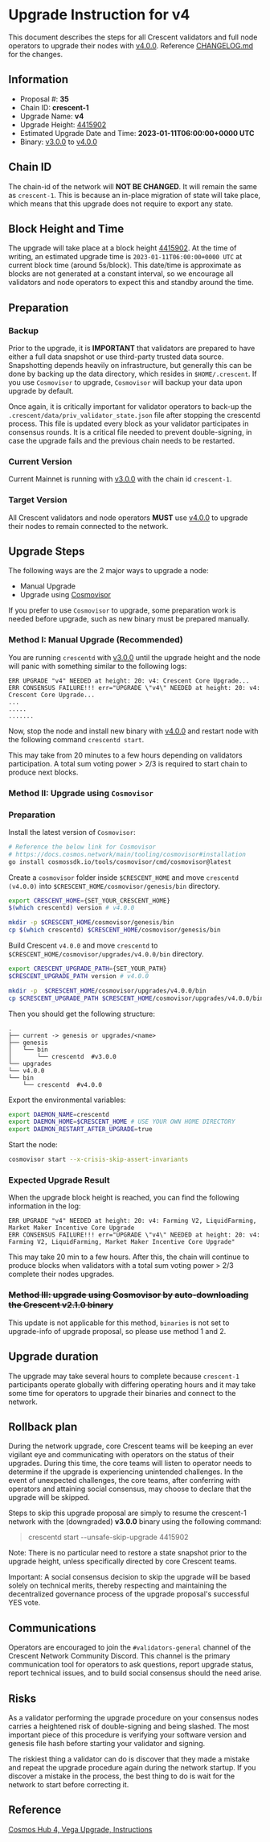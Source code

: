 # Upgrade Instruction for v4

This document describes the steps for all Crescent validators and full node operators to upgrade their nodes with [v4.0.0](https://github.com/crescent-network/crescent/releases/tag/v4.0.0). Reference [CHANGELOG.md](https://github.com/crescent-network/crescent/blob/v4.0.0/CHANGELOG.md) for the changes.

## Information

- Proposal #: **35**
- Chain ID: **crescent-1**
- Upgrade Name: **v4**
- Upgrade Height: [4415902](https://www.mintscan.io/crescent/blocks/4415902)
- Estimated Upgrade Date and Time: **2023-01-11T06:00:00+0000 UTC**
- Binary: [v3.0.0](https://github.com/crescent-network/crescent/releases/tag/v3.0.0) to [v4.0.0](https://github.com/crescent-network/crescent/releases/tag/v4.0.0)

## Chain ID

The chain-id of the network will **NOT BE CHANGED**. It will remain the same as `crescent-1`. This is because an in-place migration of state will take place, which means that this upgrade does not require to export any state.

## Block Height and Time

The upgrade will take place at a block height [4415902](https://www.mintscan.io/crescent/blocks/4415902). At the time of writing, an estimated upgrade time is `2023-01-11T06:00:00+0000 UTC` at current block time (around 5s/block). This date/time is approximate as blocks are not generated at a constant interval, so we encourage all validators and node operators to expect this and standby around the time. 

## Preparation

### **Backup**

Prior to the upgrade, it is **IMPORTANT** that validators are prepared to have either a full data snapshot or use third-party trusted data source. Snapshotting depends heavily on infrastructure, but generally this can be done by backing up the data directory, which resides in `$HOME/.crescent`. If you use `Cosmovisor` to upgrade, `Cosmovisor` will backup your data upon upgrade by default.

Once again, it is critically important for validator operators to back-up the `.crescent/data/priv_validator_state.json` file after stopping the crescentd process. This file is updated every block as your validator participates in consensus rounds. It is a critical file needed to prevent double-signing, in case the upgrade fails and the previous chain needs to be restarted.

### Current Version

Current Mainnet is running with [v3.0.0](https://github.com/crescent-network/crescent/releases/tag/v3.0.0) with the chain id `crescent-1`.

### Target Version

All Crescent validators and node operators **MUST** use [v4.0.0](https://github.com/crescent-network/crescent/releases/tag/v4.0.0) to upgrade their nodes to remain connected to the network.

## Upgrade Steps

The following ways are the 2 major ways to upgrade a node:

- Manual Upgrade
- Upgrade using [Cosmovisor](https://github.com/cosmos/cosmos-sdk/tree/master/cosmovisor)

If you prefer to use `Cosmovisor` to upgrade, some preparation work is needed before upgrade, such as new binary must be prepared manually.

### Method I: Manual Upgrade (Recommended)

You are running `crescentd` with [v3.0.0](https://github.com/crescent-network/crescent/releases/tag/v3.0.0) until the upgrade height and the node will panic with something similar to the following logs:

```
ERR UPGRADE "v4" NEEDED at height: 20: v4: Crescent Core Upgrade...
ERR CONSENSUS FAILURE!!! err="UPGRADE \"v4\" NEEDED at height: 20: v4: Crescent Core Upgrade...
...
.....
.......
```

Now, stop the node and install new binary with [v4.0.0](https://github.com/crescent-network/crescent/releases/tag/v4.0.0) and restart node with the following command `crescentd start`.

This may take from 20 minutes to a few hours depending on validators participation. A total sum voting power > 2/3 is required to start chain to produce next blocks.

### Method II: Upgrade using `Cosmovisor` 

### Preparation

Install the latest version of `Cosmovisor`:

```bash
# Reference the below link for Cosmovisor
# https://docs.cosmos.network/main/tooling/cosmovisor#installation
go install cosmossdk.io/tools/cosmovisor/cmd/cosmovisor@latest
```

Create a `cosmovisor` folder inside `$CRESCENT_HOME` and move `crescentd (v4.0.0)` into `$CRESCENT_HOME/cosmovisor/genesis/bin` directory.

```bash
export CRESCENT_HOME={SET_YOUR_CRESCENT_HOME}
$(which crescentd) version # v4.0.0

mkdir -p $CRESCENT_HOME/cosmovisor/genesis/bin
cp $(which crescentd) $CRESCENT_HOME/cosmovisor/genesis/bin
```

Build Crescent `v4.0.0` and move `crescentd` to `$CRESCENT_HOME/cosmovisor/upgrades/v4.0.0/bin` directory.

```bash
export CRESCENT_UPGRADE_PATH={SET_YOUR_PATH}
$CRESCENT_UPGRADE_PATH version # v4.0.0

mkdir -p  $CRESCENT_HOME/cosmovisor/upgrades/v4.0.0/bin
cp $CRESCENT_UPGRADE_PATH $CRESCENT_HOME/cosmovisor/upgrades/v4.0.0/bin
```

Then you should get the following structure:

```
.
├── current -> genesis or upgrades/<name>
├── genesis
│   └── bin
│       └── crescentd  #v3.0.0
└── upgrades
└── v4.0.0
└── bin
    └── crescentd  #v4.0.0
```

Export the environmental variables:

```bash
export DAEMON_NAME=crescentd
export DAEMON_HOME=$CRESCENT_HOME # USE YOUR OWN HOME DIRECTORY
export DAEMON_RESTART_AFTER_UPGRADE=true
```

Start the node:

```bash
cosmovisor start --x-crisis-skip-assert-invariants
```

### Expected Upgrade Result

When the upgrade block height is reached, you can find the following information in the log:

```
ERR UPGRADE "v4" NEEDED at height: 20: v4: Farming V2, LiquidFarming, Market Maker Incentive Core Upgrade
ERR CONSENSUS FAILURE!!! err="UPGRADE \"v4\" NEEDED at height: 20: v4: Farming V2, LiquidFarming, Market Maker Incentive Core Upgrade"
```

This may take 20 min to a few hours.
After this, the chain will continue to produce blocks when validators with a total sum voting power > 2/3 complete their nodes upgrades.

### ~~Method III: upgrade using Cosmovisor by auto-downloading the Crescent ****v2.1.0**** binary~~

This update is not applicable for this method, `binaries` is not set to upgrade-info of upgrade proposal, so please use method 1 and 2.

## Upgrade duration

The upgrade may take several hours to complete because `crescent-1` participants operate globally with differing operating hours and it may take some time for operators to upgrade their binaries and connect to the network.

## Rollback plan

During the network upgrade, core Crescent teams will be keeping an ever vigilant eye and communicating with operators on the status of their upgrades. During this time, the core teams will listen to operator needs to determine if the upgrade is experiencing unintended challenges. In the event of unexpected challenges, the core teams, after conferring with operators and attaining social consensus, may choose to declare that the upgrade will be skipped.

Steps to skip this upgrade proposal are simply to resume the crescent-1 network with the (downgraded) **v3.0.0** binary using the following command:

> crescentd start --unsafe-skip-upgrade 4415902
>

Note: There is no particular need to restore a state snapshot prior to the upgrade height, unless specifically directed by core Crescent teams.

Important: A social consensus decision to skip the upgrade will be based solely on technical merits, thereby respecting and maintaining the decentralized governance process of the upgrade proposal's successful YES vote.

## Communications

Operators are encouraged to join the `#validators-general` channel of the Crescent Network Community Discord. This channel is the primary communication tool for operators to ask questions, report upgrade status, report technical issues, and to build social consensus should the need arise. 

## Risks

As a validator performing the upgrade procedure on your consensus nodes carries a heightened risk of double-signing and being slashed. The most important piece of this procedure is verifying your software version and genesis file hash before starting your validator and signing.

The riskiest thing a validator can do is discover that they made a mistake and repeat the upgrade procedure again during the network startup. If you discover a mistake in the process, the best thing to do is wait for the network to start before correcting it.

## Reference

[Cosmos Hub 4, Vega Upgrade, Instructions](https://github.com/cosmos/gaia/blob/main/docs/migration/cosmoshub-4-vega-upgrade.md)

